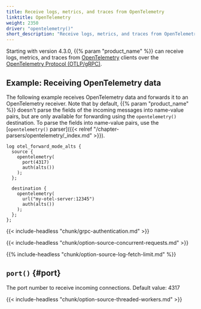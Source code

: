 ```yaml
---
title: Receive logs, metrics, and traces from OpenTelemetry
linktitle: OpenTelemetry
weight: 2350
driver: "opentelemetry()"
short_description: "Receive logs, metrics, and traces from OpenTelemetry clients over the OpenTelemetry Protocol (OTLP/gRPC)"
---
```

<!-- This file is under the copyright of Axoflow, and licensed under Apache License 2.0, except for using the Axoflow and AxoSyslog trademarks. -->

Starting with version 4.3.0, {{% param "product_name" %}} can receive logs, metrics, and traces from [OpenTelemetry](https://opentelemetry.io/) clients over the [OpenTelemetry Protocol (OTLP/gRPC)](https://opentelemetry.io/docs/specs/otlp/).

## Example: Receiving OpenTelemetry data

The following example receives OpenTelemetry data and forwards it to an OpenTelemetry receiver. Note that by default, {{% param "product_name" %}} doesn't parse the fields of the incoming messages into name-value pairs, but are only available for forwarding using the `opentelemetry()` destination. To parse the fields into name-value pairs, use the [`opentelemetry()` parser]({{< relref "/chapter-parsers/opentelemetry/_index.md" >}}).

```shell
log otel_forward_mode_alts {
  source {
    opentelemetry(
      port(4317)
      auth(alts())
    );
  };

  destination {
    opentelemetry(
      url("my-otel-server:12345")
      auth(alts())
    );
  };
};
```

{{< include-headless "chunk/grpc-authentication.md" >}}

{{< include-headless "chunk/option-source-concurrent-requests.md" >}}

{{% include-headless "chunk/option-source-log-fetch-limit.md" %}}

## `port()` {#port}

The port number to receive incoming connections. Default value: 4317

{{< include-headless "chunk/option-source-threaded-workers.md" >}}

<!-- FIXME xinclude other common options
 threaded_source_driver_option -->